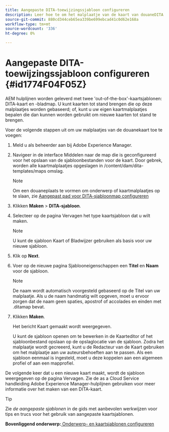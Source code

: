 ```yaml
---
title: Aangepaste DITA-toewijzingssjabloon configureren
description: Leer hoe te om het malplaatje van de kaart van douaneDITA te vormen
source-git-commit: 880cd344ceb65ea339be699ebcad41c0d62e168a
workflow-type: tm+mt
source-wordcount: '336'
ht-degree: 0%

---
```


# Aangepaste DITA-toewijzingssjabloon configureren {#id1774F04F05Z}

AEM hulplijnen worden geleverd met twee &#39;out-of-the-box&#39;-kaartsjablonen: DITA-kaart en -bladmap. U kunt kaarten tot stand brengen die op deze malplaatjes worden gebaseerd; of, kunt u uw eigen kaartmalplaatjes bepalen die dan kunnen worden gebruikt om nieuwe kaarten tot stand te brengen.

Voer de volgende stappen uit om uw malplaatjes van de douanekaart toe te voegen:

1. Meld u als beheerder aan bij Adobe Experience Manager.

1. Navigeer in de interface Middelen naar de map die is geconfigureerd voor het opslaan van de sjabloonbestanden voor de kaart. Door gebrek, worden alle kaartmalplaatjes opgeslagen in /content/dam/dita-templates/maps omslag.

   >[!NOTE]
   >
   > Om een douaneplaats te vormen om onderwerp of kaartmalplaatjes op te slaan, zie [Aangepast pad voor DITA-sjabloonmap configureren](conf-template-tags-custom-dita-topic-template.md#id191LCF0095Z)

1. Klikken **Maken** \> **DITA-sjabloon**.

1. Selecteer op de pagina Vervagen het type kaartsjabloon dat u wilt maken.

   >[!NOTE]
   >
   > U kunt de sjabloon Kaart of Bladwijzer gebruiken als basis voor uw nieuwe sjabloon.

1. Klik op **Next**.

1. Voer op de nieuwe pagina Sjablooneigenschappen een **Titel** en **Naam** voor de sjabloon.

   >[!NOTE]
   >
   > De naam wordt automatisch voorgesteld gebaseerd op de Titel van uw malplaatje. Als u de naam handmatig wilt opgeven, moet u ervoor zorgen dat de naam geen spaties, apostrof of accolades en einden met .ditamap bevat.

1. Klikken **Maken**.

   Het bericht Kaart gemaakt wordt weergegeven.

   U kunt de sjabloon openen om te bewerken in de Kaarteditor of het sjabloonbestand opslaan op de opslaglocatie van de sjabloon. Zodra het malplaatje wordt gecreeerd, kunt u de Redacteur van de Kaart gebruiken om het malplaatje aan uw auteursbehoeften aan te passen. Als een sjabloon eenmaal is ingesteld, moet u deze koppelen aan een algemeen profiel of aan een mapprofiel.


De volgende keer dat u een nieuwe kaart maakt, wordt de sjabloon weergegeven op de pagina Vervagen. Zie de as a Cloud Service handleiding Adobe Experience Manager-hulplijnen gebruiken voor meer informatie over het maken van een DITA-kaart.

>[!TIP]
>
> Zie *de aangepaste sjablonen* in de gids met aanbevolen werkwijzen voor tips en trucs voor het gebruik van aangepaste kaartsjablonen.

**Bovenliggend onderwerp:**[ Onderwerp- en kaartsjablonen configureren](conf-template-tags.md)
